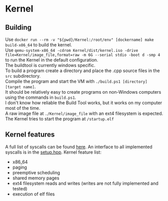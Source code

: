 # Kernel

## Building

Use `docker run --rm -v "${pwd}/Kernel:/root/env" [dockername] make build-x86_64` to build the kernel.  
Use `qemu-system-x86_64 -cdrom Kernel/dist/kernel.iso -drive file=Kernel/image_file,format=raw -m 6G --serial stdio -boot d -smp 4` to run the Kernel in
the default configuration.  
The buildtool is currently windows specific.  
To build a program create a directory and place the .cpp source files in the `src` subdirectory.  
Compile the program and start the VM with `./build.ps1 [directory] [target name]`.  
It should be relatively easy to create programs on non-Windows computers using the commands in `build.ps1`.  
I don't know how reliable the Build Tool works, but it works on my computer most of the time.  
A raw image file at `./Kernel/image_file` with an ext4 filesystem is expected.  
The Kernel tries to start the program at `/startup.elf`

## Kernel features

A full list of syscalls can be found [here](./Kernel/SystemCalls.md). An interface to all implemented syscalls is in the [setup.hpp](./Base/header/setup.hpp).
Kernel feature list:
* x86_64
* paging
* preemptive scheduling
* shared memory pages
* ext4 filesystem reads and writes (writes are not fully implemented and tested)
* execution of elf files